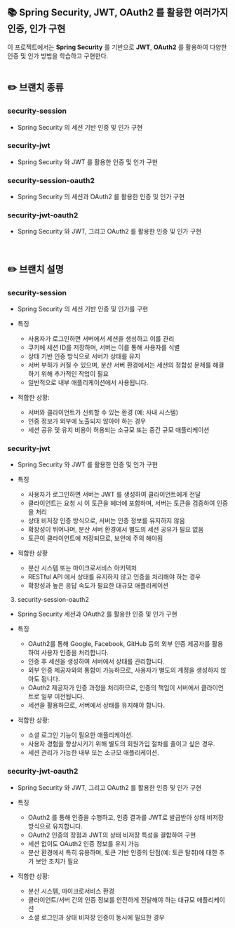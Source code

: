## 📚 Spring Security, JWT, OAuth2 를 활용한 여러가지 인증, 인가 구현
이 프로젝트에서는 **Spring Security** 를 기반으로 **JWT**, **OAuth2** 를 활용하여 다양한 인증 및 인가 방법을 학습하고 구현한다.   
</br>

  
## ✏️ 브랜치 종류
### security-session 
- Spring Security 의 세션 기반 인증 및 인가 구현   

### security-jwt 
- Spring Security 와 JWT 를 활용한 인증 및 인가 구현   

### security-session-oauth2 
- Spring Security 의 세션과 OAuth2 를 활용한 인증 및 인가 구현   

### security-jwt-oauth2 
- Spring Security 와 JWT, 그리고 OAuth2 를 활용한 인증 및 인가 구현   

</br>

## ✏️ 브랜치 설명
### security-session
  - Spring Security 의 세션 기반 인증 및 인가를 구현
    
- 특징
  - 사용자가 로그인하면 서버에서 세션을 생성하고 이를 관리
  - 쿠키에 세션 ID를 저장하며, 서버는 이를 통해 사용자를 식별
  - 상태 기반 인증 방식으로 서버가 상태를 유지
  - 서버 부하가 커질 수 있으며, 분산 서버 환경에서는 세션의 정합성 문제를 해결하기 위해 추가적인 작업이 필요
  - 일반적으로 내부 애플리케이션에서 사용됩니다.

- 적합한 상황:
  - 서버와 클라이언트가 신뢰할 수 있는 환경 (예: 사내 시스템)
  - 인증 정보가 외부에 노출되지 않아야 하는 경우
  - 세션 공유 및 유지 비용이 허용되는 소규모 또는 중간 규모 애플리케이션

### security-jwt
- Spring Security 와 JWT 를 활용한 인증 및 인가 구현

- 특징
  - 사용자가 로그인하면 서버는 JWT 를 생성하여 클라이언트에게 전달
  - 클라이언트는 요청 시 이 토큰을 헤더에 포함하며, 서버는 토큰을 검증하여 인증을 처리
  - 상태 비저장 인증 방식으로, 서버는 인증 정보를 유지하지 않음
  - 확장성이 뛰어나며, 분산 서버 환경에서 별도의 세션 공유가 필요 없음
  - 토큰이 클라이언트에 저장되므로, 보안에 주의 해야됨

- 적합한 상황
  - 분산 시스템 또는 마이크로서비스 아키텍처
  - RESTful API 에서 상태를 유지하지 않고 인증을 처리해야 하는 경우
  - 확장성과 높은 응답 속도가 필요한 대규모 애플리케이션

3. security-session-oauth2
- Spring Security 세션과 OAuth2 를 활용한 인증 및 인가 구현 

- 특징
  - OAuth2를 통해 Google, Facebook, GitHub 등의 외부 인증 제공자를 활용하여 사용자 인증을 처리합니다.
  - 인증 후 세션을 생성하여 서버에서 상태를 관리합니다.
  - 외부 인증 제공자와의 통합이 가능하므로, 사용자가 별도의 계정을 생성하지 않아도 됩니다.
  - OAuth2 제공자가 인증 과정을 처리하므로, 인증의 책임이 서버에서 클라이언트로 일부 이전됩니다.
  - 세션을 활용하므로, 서버에서 상태를 유지해야 합니다.

- 적합한 상황:
  - 소셜 로그인 기능이 필요한 애플리케이션.
  - 사용자 경험을 향상시키기 위해 별도의 회원가입 절차를 줄이고 싶은 경우.
  - 세션 관리가 가능한 내부 또는 소규모 애플리케이션.

### security-jwt-oauth2
- Spring Security 와 JWT, 그리고 OAuth2 를 활용한 인증 및 인가 구현

- 특징
  - OAuth2 를 통해 인증을 수행하고, 인증 결과를 JWT로 발급받아 상태 비저장 방식으로 유지합니다. 
  - OAuth2 인증의 장점과 JWT의 상태 비저장 특성을 결합하여 구현
  - 세션 없이도 OAuth2 인증 정보를 유지 가능
  - 분산 환경에서 특히 유용하며, 토큰 기반 인증의 단점(예: 토큰 탈취)에 대한 추가 보안 조치가 필요
    
- 적합한 상황:
  - 분산 시스템, 마이크로서비스 환경
  - 클라이언트/서버 간의 인증 정보를 안전하게 전달해야 하는 대규모 애플리케이션
  - 소셜 로그인과 상태 비저장 인증이 동시에 필요한 경우


